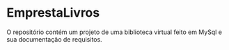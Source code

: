 # EmprestaLivros
O repositório contém um projeto de uma biblioteca virtual feito em MySql e sua documentação de requisitos.
